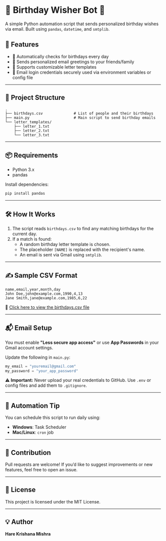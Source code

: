 # 🎉 Birthday Wisher Bot 🎂

A simple Python automation script that sends personalized birthday wishes via email. Built using `pandas`, `datetime`, and `smtplib`.

## 📌 Features

- 📅 Automatically checks for birthdays every day
- 💌 Sends personalized email greetings to your friends/family
- 📝 Supports customizable letter templates
- 🔐 Email login credentials securely used via environment variables or config file

---

## 📁 Project Structure

```
.
├── birthdays.csv              # List of people and their birthdays
├── main.py                    # Main script to send birthday emails
└── letter_templates/
    ├── letter_1.txt
    ├── letter_2.txt
    └── letter_3.txt
```

---

## 📦 Requirements

- Python 3.x
- pandas

Install dependencies:

```bash
pip install pandas
```

---

## 🛠 How It Works

1. The script reads `birthdays.csv` to find any matching birthdays for the current day.
2. If a match is found:
   - A random birthday letter template is chosen.
   - The placeholder `[NAME]` is replaced with the recipient's name.
   - An email is sent via Gmail using `smtplib`.

---

## ✍️ Sample CSV Format

```csv
name,email,year,month,day
John Doe,john@example.com,1990,4,13
Jane Smith,jane@example.com,1985,6,22
```

📄 [Click here to view the birthdays.csv file](./birthdays.csv)

---

## 📬 Email Setup

You must enable **"Less secure app access"** or use **App Passwords** in your Gmail account settings.

Update the following in `main.py`:

```python
my_email = "youremail@gmail.com"
my_password = "your_app_password"
```

⚠️ **Important:** Never upload your real credentials to GitHub. Use `.env` or config files and add them to `.gitignore`.

---

## 🤖 Automation Tip

You can schedule this script to run daily using:

- **Windows**: Task Scheduler
- **Mac/Linux**: `cron` job

---

## 🙌 Contribution

Pull requests are welcome! If you’d like to suggest improvements or new features, feel free to open an issue.

---

## 📄 License

This project is licensed under the MIT License.

---

## 💡 Author

**Hare Krishana Mishra**  

